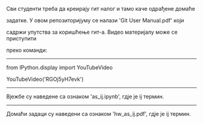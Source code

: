 Сви студенти треба да креирају гит налог и тамо каче одрађене домаће

задатке. У овом репозиторијуму се налази 'Git User Manual.pdf' који

садржи упутства за коришћење гит-а. Видео материјалу може се приступити

преко команди:

---------------------------------------------------------------------- 

from IPython.display import YouTubeVideo

YouTubeVideo('RGOj5yH7evk')

----------------------------------------------------------------------

Вјежбе су наведене са ознаком 'as_ij.ipynb', гдје је ij термин.

----------------------------------------------------------------------

Домаћи задаци су наведени са ознаком 'hw_as_ij.pdf', гдје је ij термин.

